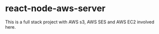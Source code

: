 # react-node-aws-server

This is a full stack project with AWS s3, AWS SES and AWS EC2 involved here.
